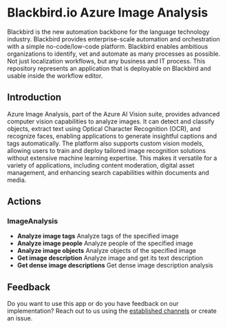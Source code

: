 # Blackbird.io Azure Image Analysis

Blackbird is the new automation backbone for the language technology industry. Blackbird provides enterprise-scale automation and orchestration with a simple no-code/low-code platform. Blackbird enables ambitious organizations to identify, vet and automate as many processes as possible. Not just localization workflows, but any business and IT process. This repository represents an application that is deployable on Blackbird and usable inside the workflow editor.

## Introduction

<!-- begin docs -->

Azure Image Analysis, part of the Azure AI Vision suite, provides advanced computer vision capabilities to analyze images. It can detect and classify objects, extract text using Optical Character Recognition (OCR), and recognize faces, enabling applications to generate insightful captions and tags automatically. The platform also supports custom vision models, allowing users to train and deploy tailored image recognition solutions without extensive machine learning expertise. This makes it versatile for a variety of applications, including content moderation, digital asset management, and enhancing search capabilities within documents and media.

## Actions

### ImageAnalysis
- **Analyze image tags** Analyze tags of the specified image
- **Analyze image people** Analyze people of the specified image
- **Analyze image objects** Analyze objects of the specified image
- **Get image description** Analyze image and get its text description
- **Get dense image descriptions** Get dense image description analysis

## Feedback

Do you want to use this app or do you have feedback on our implementation? Reach out to us using the [established channels](https://www.blackbird.io/) or create an issue.

<!-- end docs -->
